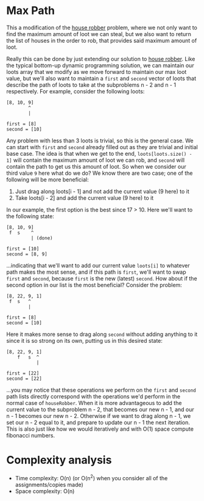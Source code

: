 # Max Path

This a modification of the [house robber](..) problem, where we not
only want to find the maximum amount of loot we can steal, but we also want to
return the list of houses in the order to rob, that provides said maximum amount
of loot.

Really this can be done by just extending our solution to [house robber](..). Like
the typical bottom-up dynamic programming solution, we can maintain our loots array
that we modify as we move forward to maintain our max loot value, but we'll also want
to maintain a `first` and `second` vector of loots that describe the path of loots to
take at the subproblems n - 2 and n - 1 respectively. For example, consider the following
loots:

```
[8, 10, 9]
        ^
        |

first = [8]
second = [10]
```

Any problem with less than 3 loots is trivial, so this is the general case. We can start
with `first` and `second` already filled out as they are trivial and initial base case. The
idea is that when we get to the end, `loots[loots.size() - 1]` will contain the maximum
amount of loot we can rob, and `second` will contain the path to get us this amount of loot.
So when we consider our third value `9` here what do we do? We know there are two case; one
of the following will be more beneficial:

1. Just drag along loots[i - 1] and not add the current value (9 here) to it
1. Take loots[i - 2] and add the current value (9 here) to it

In our example, the first option is the best since 17 > 10. Here we'll want to the following state:

```
[8, 10, 9]
 f  s    ^
         | (done)

first = [10]
second = [8, 9]
```

...indicating that we'll want to add our current value `loots[i]` to whatever path makes the most
sense, and if this path is `first`, we'll want to swap `first` and `second`, because `first` is
the new (latest) `second`. How about if the second option in our list is the most beneficial? Consider
the problem:

```
[8, 22, 9, 1]
 f  s   ^
        |

first = [8]
second = [10]
```

Here it makes more sense to drag along `second` without adding anything to it since it is
so strong on its own, putting us in this desired state:

```
[8, 22, 9, 1]
    f   s  ^
           |

first = [22]
second = [22]
```

...you may notice that these operations we perform on the `first` and `second` path lists directly
correspond with the operations we'd perform in the normal case of `houseRobber`. When it is more
advantageous to add the current value to the subproblem n - 2, that becomes our new n - 1, and our
n - 1 becomes our new n - 2. Otherwise if we want to drag along n - 1, we set our n - 2 equal to it,
and prepare to update our n - 1 the next iteration. This is also just like how we would iteratively
and with O(1) space compute fibonacci numbers.

# Complexity analysis

 - Time complexity: O(n) (or O(n<sup>2</sup>) when you consider all of the assignments/copies made)
 - Space complexity: O(n)

